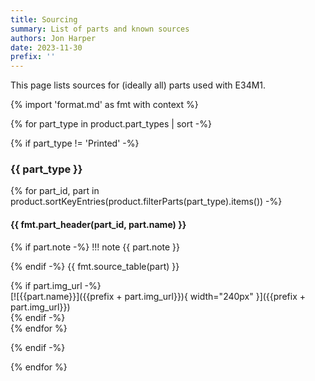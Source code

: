 ```yaml
---
title: Sourcing
summary: List of parts and known sources
authors: Jon Harper
date: 2023-11-30
prefix: ''
---
```


This page lists sources for (ideally all) parts used with E34M1.

{% import 'format.md' as fmt with context %}

{% for part_type in product.part_types | sort -%}

{% if part_type != 'Printed' -%}

### {{ part_type }}

{% for part_id, part in product.sortKeyEntries(product.filterParts(part_type).items()) -%}

#### {{ fmt.part_header(part_id, part.name) }}

<div markdown class="jh-grid-container jh-grid-2">
<div markdown class="jh-grid-para">
{% if part.note -%}
!!! note 
    {{ part.note }}

{% endif -%}
{{ fmt.source_table(part) }}
</div>
{% if part.img_url -%}
<div markdown class="jh-grid-img">
[![{{part.name}}]({{prefix + part.img_url}}){ width="240px" }]({{prefix + part.img_url}})
</div>
{% endif -%}
</div>
{% endfor %}

{% endif -%}

{% endfor %}